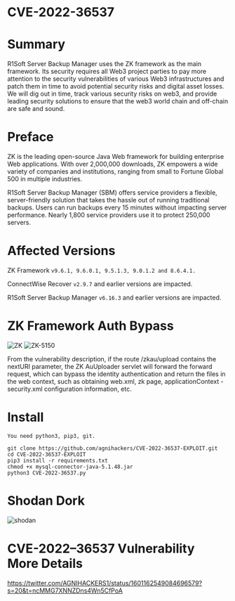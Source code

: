 # CVE-2022-36537

# Summary

R1Soft Server Backup Manager uses the ZK framework as the main framework. Its security requires all Web3 project parties to pay more attention to the security vulnerabilities of various Web3 infrastructures and patch them in time to avoid potential security risks and digital asset losses. We will dig out in time, track various security risks on web3, and provide leading security solutions to ensure that the web3 world chain and off-chain are safe and sound.

# Preface

ZK is the leading open-source Java Web framework for building enterprise Web applications. With over 2,000,000 downloads, ZK empowers a wide variety of companies and institutions, ranging from small to Fortune Global 500 in multiple industries.

R1Soft Server Backup Manager (SBM) offers service providers a flexible, server-friendly solution that takes the hassle out of running traditional backups. Users can run backups every 15 minutes without impacting server performance. Nearly 1,800 service providers use it to protect 250,000 servers.

# Affected Versions

ZK Framework `v9.6.1, 9.6.0.1, 9.5.1.3, 9.0.1.2 and 8.6.4.1.`

ConnectWise Recover `v2.9.7` and earlier versions are impacted.

R1Soft Server Backup Manager `v6.16.3` and earlier versions are impacted.

# ZK Framework Auth Bypass

![ZK](https://raw.githubusercontent.com/agnihackers/CVE-2022-36537-EXPLOIT-TOOL/main/unnamed.png)
![ZK-5150](https://raw.githubusercontent.com/agnihackers/CVE-2022-36537-EXPLOIT-TOOL/main/ZK-5150.png)

From the vulnerability description, if the route /zkau/upload contains the nextURI parameter, the ZK AuUploader servlet will forward the forward request, which can bypass the identity authentication and return the files in the web context, such as obtaining web.xml, zk page, applicationContext -security.xml configuration information, etc.

# Install

`You need python3, pip3, git.`
```
git clone https://github.com/agnihackers/CVE-2022-36537-EXPLOIT.git
cd CVE-2022-36537-EXPLOIT
pip3 install -r requirements.txt
chmod +x mysql-connector-java-5.1.48.jar
python3 CVE-2022-36537.py
```

# Shodan Dork 

![shodan](https://raw.githubusercontent.com/agnihackers/CVE-2022-36537-EXPLOIT-TOOL/main/Shodan%20Dork.jpg)

# CVE-2022–36537 Vulnerability More Details 

https://twitter.com/AGNIHACKERS1/status/1601162549084696579?s=20&t=ncMMG7XNNZDns4Wn5CfPoA
